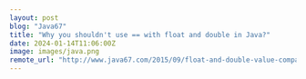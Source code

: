 ```yaml
---
layout: post
blog: "Java67"
title: "Why you shouldn't use == with float and double in Java?"
date: 2024-01-14T11:06:00Z
image: images/java.png
remote_url: "http://www.java67.com/2015/09/float-and-double-value-comparison-in-java-use-relational.html"
---
```

